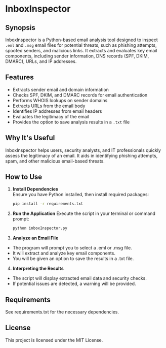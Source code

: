 # InboxInspector

## Synopsis

InboxInspector is a Python-based email analysis tool designed to inspect `.eml` and `.msg` email files for potential threats, such as phishing attempts, spoofed senders, and malicious links. It extracts and evaluates key email components, including sender information, DNS records (SPF, DKIM, DMARC), URLs, and IP addresses.

## Features

- Extracts sender email and domain information
- Checks SPF, DKIM, and DMARC records for email authentication
- Performs WHOIS lookups on sender domains
- Extracts URLs from the email body
- Identifies IP addresses from email headers
- Evaluates the legitimacy of the email
- Provides the option to save analysis results in a `.txt` file

## Why It's Useful

InboxInspector helps users, security analysts, and IT professionals quickly assess the legitimacy of an email. It aids in identifying phishing attempts, spam, and other malicious email-based threats.

## How to Use

1. **Install Dependencies**  
   Ensure you have Python installed, then install required packages:
   ```bash
   pip install -r requirements.txt
   ```
2. **Run the Application**
   Execute the script in your terminal or command prompt:
   ```bash
   python inboxInspector.py
   ```
3. **Analyze an Email File**

- The program will prompt you to select a .eml or .msg file.
- It will extract and analyze key email components.
- You will be given an option to save the results in a .txt file.

4. **Interpreting the Results**

- The script will display extracted email data and security checks.
- If potential issues are detected, a warning will be provided.

## Requirements

See requirements.txt for the necessary dependencies.

## License

This project is licensed under the MIT License.
